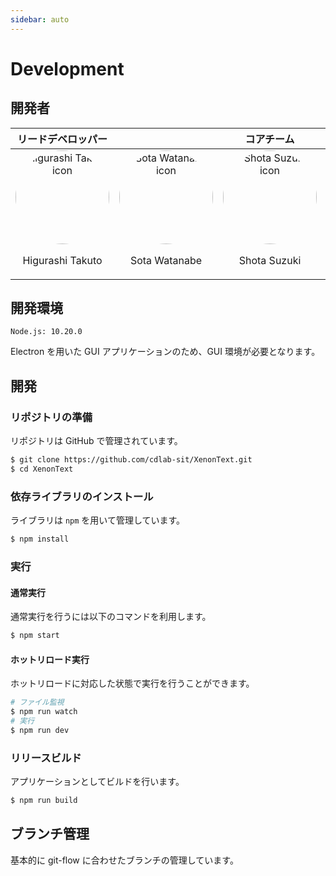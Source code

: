 ```yaml
---
sidebar: auto
---
```


# Development

## 開発者

|リードデベロッパー||コアチーム||
|:-:|:-:|:-:|:-:|
|<img alt="Higurashi Takuto icon" src="https://avatars.githubusercontent.com/u/29699789?s=150" style="width: 150px; height: auto; border-radius: 50%;"><p>Higurashi Takuto</p><p>[<span class="mdi mdi-github" style="font-size: 32px;"></span>](https://github.com/higurashi-takuto)[<span class="mdi mdi-git" style="font-size: 32px;"></span>](https://github.com/cdlab-sit/XenonText/commits?author=higurashi-takuto)[<span class="mdi mdi-home" style="font-size: 32px;"></span>](https://hgrs.me/)</p>|<img alt="Sota Watanabe icon" src="https://avatars.githubusercontent.com/u/45622709?s=150" style="width: 150px; height: auto; border-radius: 50%;"><p>Sota Watanabe</p><p>[<span class="mdi mdi-github" style="font-size: 32px;"></span>](https://github.com/Sota-Watanabe)[<span class="mdi mdi-git" style="font-size: 32px;"></span>](https://github.com/cdlab-sit/XenonText/commits?author=Sota-Watanabe)[<span class="mdi mdi-home" style="font-size: 32px;"></span>](https://portfolio.so-ta.net/)</p>|<img alt="Shota Suzuki icon" src="https://avatars.githubusercontent.com/u/33568179?s=150" style="width: 150px; height: auto; border-radius: 50%;"><p>Shota Suzuki</p><p>[<span class="mdi mdi-github" style="font-size: 32px;"></span>](https://github.com/SuzuSho130)[<span class="mdi mdi-git" style="font-size: 32px;"></span>](https://github.com/cdlab-sit/XenonText/commits?author=SuzuSho130)</p>|<img alt="Takuya Kawaguchi icon" src="https://avatars.githubusercontent.com/u/28913260?s=150" style="width: 150px; height: auto; border-radius: 50%;"><p>Takuya Kawaguchi</p><p>[<span class="mdi mdi-github" style="font-size: 32px;"></span>](https://github.com/kawapoo)[<span class="mdi mdi-git" style="font-size: 32px;"></span>](https://github.com/cdlab-sit/XenonText/commits?author=kawapoo)[<span class="mdi mdi-home" style="font-size: 32px;"></span>](https://www.team-reus.net/)</p>|

## 開発環境

```
Node.js: 10.20.0
```

Electron を用いた GUI アプリケーションのため、GUI 環境が必要となります。

## 開発

### リポジトリの準備

リポジトリは GitHub で管理されています。

```sh
$ git clone https://github.com/cdlab-sit/XenonText.git
$ cd XenonText
```

### 依存ライブラリのインストール

ライブラリは `npm` を用いて管理しています。

```sh
$ npm install
```

### 実行

#### 通常実行

通常実行を行うには以下のコマンドを利用します。

```sh
$ npm start
```
#### ホットリロード実行

ホットリロードに対応した状態で実行を行うことができます。

```sh
# ファイル監視
$ npm run watch
# 実行
$ npm run dev
```

### リリースビルド

アプリケーションとしてビルドを行います。

```sh
$ npm run build
```

## ブランチ管理

基本的に git-flow に合わせたブランチの管理しています。
